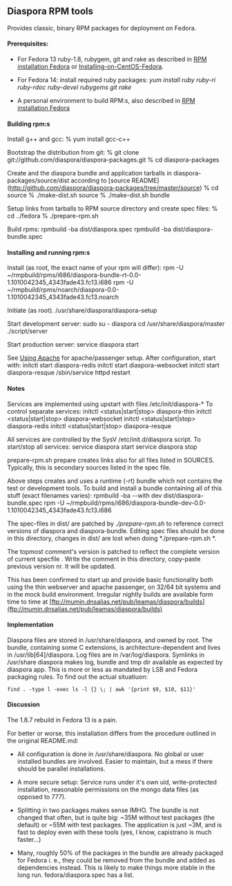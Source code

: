 ## Diaspora RPM tools

Provides classic, binary RPM packages for deployment on Fedora.

#### Prerequisites:

- For Fedora 13 ruby-1.8, rubygem, git  and rake as described in
  [RPM installation Fedora](http://github.com/diaspora/diaspora/wiki/Rpm-installation-on-fedora)
  or [Installing-on-CentOS-Fedora](http://github.com/diaspora/diaspora/wiki/Installing-on-CentOS-Fedora).

- For Fedora 14: install required ruby packages:
    *yum install ruby ruby-ri ruby-rdoc ruby-devel rubygems git rake*

- A personal environment to build RPM:s, also described in
  [RPM installation Fedora](http://github.com/diaspora/diaspora/wiki/Rpm-installation-on-fedora)

#### Building rpm:s

Install g++ and gcc:
    % yum install gcc-c++

Bootstrap the distribution from git:
    % git clone git://github.com/diaspora/diaspora-packages.git
    % cd diaspora-packages

Create and  the diaspora bundle and application tarballs in
diaspora-packages/source/dist according to [source README]
(http://github.com/diaspora/diaspora-packages/tree/master/source)
    % cd source
    % ./make-dist.sh source
    % ./make-dist.sh bundle

Setup links from  tarballs to RPM source directory and create spec files:
    % cd ../fedora
    % ./prepare-rpm.sh

Build rpms:
    rpmbuild -ba dist/diaspora.spec
    rpmbuild -ba dist/diaspora-bundle.spec

#### Installing and running rpm:s

Install (as root, the exact name of your rpm will differ):
    rpm -U ~/rmpbuild/rpms/i686/diaspora-bundle-rt-0.0-1.1010042345_4343fade43.fc13.i686
    rpm -U ~/rmpbuild/rpms/noarch/diaspora-0.0-1.1010042345_4343fade43.fc13.noarch

Initiate (as root).
    /usr/share/diaspora/diaspora-setup

Start development server:
    sudo
    su - diaspora
    cd /usr/share/diaspora/master
    ./script/server

Start production server:
    service diaspora start

See [Using Apache](http://github.com/diaspora/diaspora/wiki/Using-apache) for
apache/passenger setup. After configuration, start with:
    initctl start diaspora-redis
    initctl start diaspora-websocket
    initctl start diaspora-resque
    /sbin/service httpd restart

#### Notes

Services are implemented using upstart with files /etc/init/diaspora-\* To control
separate services:
    initctl <status|start|stop> diaspora-thin
    initctl <status|start|stop> diaspora-websocket
    initctl <status|start|stop> diaspora-redis
    initctl <status|start|stop> diaspora-resque

All services are controlled by the SysV /etc/init.d/diaspora script. To
start/stop all services:
    service diaspora start
    service diaspora stop

prepare-rpm.sh prepare creates links  also for all files listed in SOURCES.
Typically, this is  secondary sources listed in the spec file.

Above steps creates and uses a runtime (-rt) bundle which not contains the
test or development tools. To build and install a bundle containing all
of this stuff (exact filenames varies):
    rpmbuild -ba --with dev dist/diaspora-bundle.spec
    rpm -U ~/rmpbuild/rpms/i686/diaspora-bundle-dev-0.0-1.1010042345_4343fade43.fc13.i686

The spec-files in dist/ are patched by *./prepare-rpm.sh* to reference
correct versions of diaspora and diaspora-bundle.  Editing spec files should be
done in this directory, changes in dist/ are lost when doing *./prepare-rpm.sh *.

The topmost comment's version is patched to reflect the complete version
of current specfile .  Write the comment in this directory, copy-paste
previous version nr. It will be updated.

This has been confirmed to start up and provide basic functionality both using
the thin webserver and apache passenger, on 32/64 bit systems and in the
mock build environment. Irregular nightly builds are available form time to time
at [ftp://mumin.dnsalias.net/pub/leamas/diaspora/builds](ftp://mumin.dnsalias.net/pub/leamas/diaspora/builds)

#### Implementation

Diaspora files are stored in /usr/share/diaspora, and owned by root. The
bundle, containing some C extensions, is architecture-dependent and lives
in /usr/lib[64]/diaspora. Log files are in /var/log/diaspora. Symlinks in
/usr/share diaspora makes log, bundle  and tmp dir available as expected by
diaspora app.  This is more or less as mandated by LSB and Fedora packaging rules.
To find out the actual situatiuon:

    find . -type l -exec ls -l {} \; | awk '{print $9, $10, $11}'


#### Discussion

The 1.8.7 rebuild in Fedora 13 is a pain.

For better or worse, this installation differs from the procedure outlined
in the original README.md:

- All configuration is done in /usr/share/diaspora. No global or user
  installed bundles are involved. Easier to maintain, but a mess if there
  should be parallel installations.

- A more secure setup: Service runs under it's own uid, write-protected
  installation, reasonable permissions on the mongo data files (as
  opposed to 777).

- Splitting in two packages makes sense IMHO. The bundle is not changed
  that often, but is quite big: ~35M without test packages (the default) or
  ~55M with test packages. The application is just ~3M, and is fast to
  deploy even with these tools (yes, I know, capistrano is much faster...)

- Many, roughly 50% of the packages in the bundle are already packaged
  for Fedora i. e., they could be removed from the bundle and added as
  dependencies instead.  This is likely to make things more stable in the
  long run.  fedora/diaspora.spec has a list.


